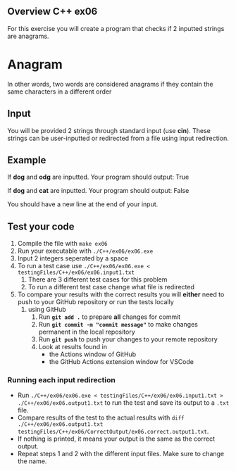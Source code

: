 ## Overview C++ ex06

For this exercise you will create a program that checks if 2 inputted strings are anagrams. 

# Anagram
In other words, two words are considered anagrams if they contain the same characters in a different order 

## Input
You will be provided 2 strings through standard input (use **cin**). These strings can be user-inputted or redirected from a file using input redirection. 

## Example
If  **dog** and **odg** are inputted. Your program should output:
True

If **dog** and **cat** are inputted. Your program should output:
False

You should have a new line at the end of your input.

## Test your code
1. Compile the file with `make ex06` 
2. Run your executable with `./C++/ex06/ex06.exe`
3. Input 2 integers seperated by a space
4. To run a test case use `./C++/ex06/ex06.exe < testingFiles/C++/ex06/ex06.input1.txt`
    1. There are 3 different test cases for this problem 
    2. To run a different test case change what file is redirected
5. To compare your results with the correct results you will **either** need to push to your GitHub repository or run the tests locally
    1. using GitHub
        1. Run **`git add .`** to prepare **all** changes for commit
        2. Run **`git commit -m "commit message"`** to make changes permanent in the local repository
        3. Run **`git push`** to push your changes to your remote repository
        4. Look at results found in
            * the Actions window of GitHub
            * the GitHub Actions extension window for VSCode

### Running each input redirection
- Run `./C++/ex06/ex06.exe < testingFiles/C++/ex06/ex06.input1.txt > ./C++/ex06/ex06.output1.txt` to run the test and save its output to a `.txt` file.
- Compare results of the test to the actual results with `diff ./C++/ex06/ex06.output1.txt testingFiles/C++/ex06/CorrectOutput/ex06.correct.output1.txt`.
- If nothing is printed, it means your output is the same as the correct output.
- Repeat steps 1 and 2 with the different input files. Make sure to change the name.
